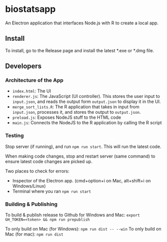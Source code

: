 # biostatsapp

An Electron application that interfaces Node.js with R to create a local app.

## Install

To install, go to the Release page and install the latest *.exe or *.dmg file. 

## Developers

### Architecture of the App

- `index.html`: The UI
- `renderer.js`: The JavaScript (UI controller). This stores the user input to `input.json`, and reads the output form `output.json` to display it in the UI.
- `merge_sort_lists.R`: The R application that takes in input from `input.json`, processes it, and stores the output to `output.json`.
- `preload.js`: Exposes NodeJS stuff to the HTML code
- `main.js`: Connects the NodeJS to the R application by calling the R script


### Testing

Stop server (if running), and run `npm run start`. This will run the latest code.

When making code changes, stop and restart server (same command) to ensure latest code changes are picked up.

Two places to check for errors:
- Inspector of the Electron app. (cmd+option+i on Mac, alt+shift+i on Windows/Linux)
- Terminal where you ran `npm run start`

### Building & Publishing

To build & publish release to Github for Windows and Mac: `export GH_TOKEN=<token> && npm run prepublish`

To only build on Mac (for Windows): `npm run dist -- --win`
To only build on Mac (for mac): `npm run dist`